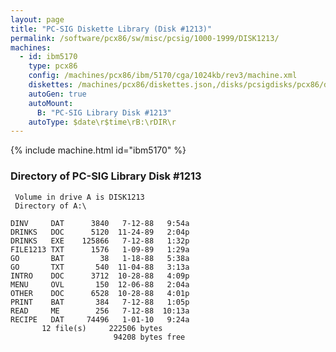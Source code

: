 ```yaml
---
layout: page
title: "PC-SIG Diskette Library (Disk #1213)"
permalink: /software/pcx86/sw/misc/pcsig/1000-1999/DISK1213/
machines:
  - id: ibm5170
    type: pcx86
    config: /machines/pcx86/ibm/5170/cga/1024kb/rev3/machine.xml
    diskettes: /machines/pcx86/diskettes.json,/disks/pcsigdisks/pcx86/diskettes.json
    autoGen: true
    autoMount:
      B: "PC-SIG Library Disk #1213"
    autoType: $date\r$time\rB:\rDIR\r
---
```


{% include machine.html id="ibm5170" %}

### Directory of PC-SIG Library Disk #1213

     Volume in drive A is DISK1213
     Directory of A:\

    DINV     DAT      3840   7-12-88   9:54a
    DRINKS   DOC      5120  11-24-89   2:04p
    DRINKS   EXE    125866   7-12-88   1:32p
    FILE1213 TXT      1576   1-09-89   1:29a
    GO       BAT        38   1-18-88   5:38a
    GO       TXT       540  11-04-88   3:13a
    INTRO    DOC      3712  10-28-88   4:09p
    MENU     OVL       150  12-06-88   2:04a
    OTHER    DOC      6528  10-28-88   4:01p
    PRINT    BAT       384   7-12-88   1:05p
    READ     ME        256   7-12-88  10:13a
    RECIPE   DAT     74496   1-01-10   9:24a
           12 file(s)     222506 bytes
                           94208 bytes free
